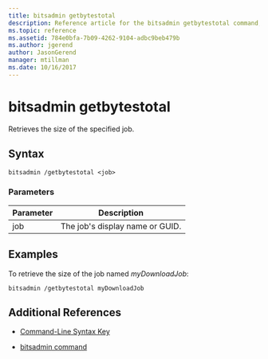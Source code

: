 ```yaml
---
title: bitsadmin getbytestotal
description: Reference article for the bitsadmin getbytestotal command, which Retrieves the size of the specified job.
ms.topic: reference
ms.assetid: 784e0bfa-7b09-4262-9104-adbc9beb479b
ms.author: jgerend
author: JasonGerend
manager: mtillman
ms.date: 10/16/2017
---
```


# bitsadmin getbytestotal

Retrieves the size of the specified job.

## Syntax

```
bitsadmin /getbytestotal <job>
```

### Parameters

| Parameter | Description |
| -------------- | -------------- |
| job | The job's display name or GUID. |

## Examples

To retrieve the size of the job named *myDownloadJob*:

```
bitsadmin /getbytestotal myDownloadJob
```

## Additional References

- [Command-Line Syntax Key](command-line-syntax-key.md)

- [bitsadmin command](bitsadmin.md)
